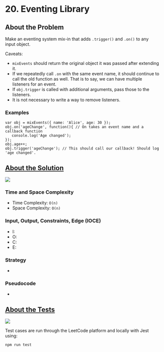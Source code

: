 # 20. Eventing Library

## About the Problem

 Make an eventing system mix-in that adds `.trigger()` and `.on()` to any input
 object.

 Caveats:
 - `mixEvents` should return the original object it was passed after extending it.
 - If we repeatedly call `.on` with the same event name, it should
   continue to call the old function as well. That is to say, we can have multiple
   listeners for an event.
 - If `obj.trigger` is called with additional arguments, pass those to the
   listeners.
 - It is not necessary to write a way to remove listeners.

### Examples
```
var obj = mixEvents({ name: 'Alice', age: 30 });
obj.on('ageChange', function(){ // On takes an event name and a callback function
   console.log('Age changed');
});
obj.age++;
obj.trigger('ageChange'); // This should call our callback! Should log 'age changed'.
```

## <a href='./eventingLibrary.js'>About the Solution</a>

<img src='https://img.shields.io/badge/JavaScript-F7DF1E.svg?style=for-the-badge&logo=JavaScript&logoColor=black' />

<!-- Add Time and Space Complexity -->
### Time and Space Complexity
  - Time Complexity: `O(n)`
  - Space Complexity: `O(n)`

<!-- Planning -->
### Input, Output, Constraints, Edge (IOCE)

  - I:
  - O:
  - C:
  - E:

### Strategy
-

### Pseudocode
-

## <a href='./eventingLibrary.test.js'>About the Tests</a>

<img src='https://img.shields.io/badge/Jest-C21325.svg?style=for-the-badge&logo=Jest&logoColor=white' />

Test cases are run through the LeetCode platform and locally with Jest using:
```
npm run test
```